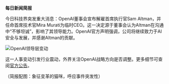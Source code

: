 **每日新闻简报**  

今日科技界突发重大消息：OpenAI董事会宣布解雇首席执行官Sam Altman，并任命首席技术官Mira Murati为临时CEO。这一决定源于董事会认为Altman在沟通中“不够坦诚”，影响了其领导能力。OpenAI官方声明强调，公司将继续致力于AI安全与发展，并感谢Altman的贡献。  

![OpenAI领导层变动](https://cdn2.thecatapi.com/images/6tr.jpg)  

这一人事变动引发行业震动，外界关注OpenAI战略方向是否调整。更多细节可查阅[官方公告](https://openai.com/blog/openai-announces-leadership-transition)。  

（简报配图：象征变革的猫咪，呼应事件突发性）